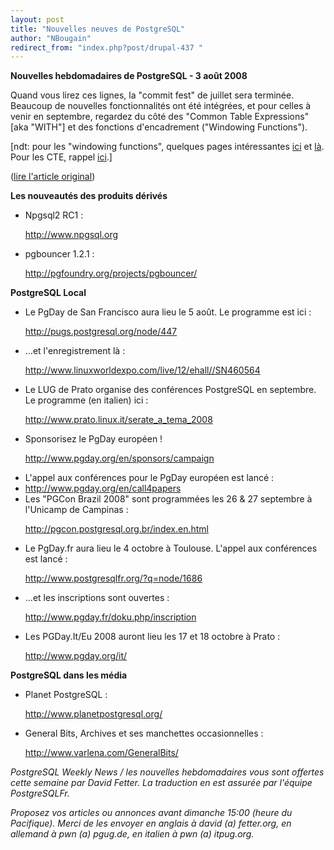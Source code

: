 ```yaml
---
layout: post
title: "Nouvelles neuves de PostgreSQL"
author: "NBougain"
redirect_from: "index.php?post/drupal-437 "
---
```



<p><strong>Nouvelles hebdomadaires de PostgreSQL - 3 août 2008</strong></p>

<p>Quand vous lirez ces lignes, la "commit fest" de juillet sera terminée. Beaucoup de nouvelles fonctionnalités ont été intégrées, et pour celles à venir en septembre, regardez du côté des "Common Table Expressions" [aka "WITH"] et des fonctions d'encadrement ("Windowing Functions").

[ndt: pour les "windowing functions", quelques pages intéressantes <a href="http://archives.postgresql.org/pgsql-hackers/2008-06/msg00380.php">ici</a> et <a href="http://umitanuki.net/pgsql/wfv03/design.html">là</a>. Pour les CTE, rappel <a href="http://archives.postgresql.org/pgsql-patches/2008-05/msg00362.php">ici</a>.]</p>

<p>(<a href="http://people.planetpostgresql.org/dfetter/index.php?/archives/185-PostgreSQL-Weekly-News-August-03-2008.html">lire l'article original</a>)</p>

<!--more-->


<!--break-->

<p><strong>Les nouveautés des produits dérivés</strong></p>

<ul>

<li>Npgsql2 RC1&nbsp;:

<a target="_blank" href="http://www.npgsql.org">http://www.npgsql.org</a></li>

<li>pgbouncer 1.2.1&nbsp;:

<a target="_blank" href="http://pgfoundry.org/projects/pgbouncer/">http://pgfoundry.org/projects/pgbouncer/</a></li>

</ul>

<p><strong>PostgreSQL Local</strong></p>

<ul>

<li>Le PgDay de San Francisco aura lieu le 5 août. Le programme est ici&nbsp;:

<a target="_blank" href="http://pugs.postgresql.org/node/447">http://pugs.postgresql.org/node/447</a></li>

<li>...et l'enregistrement là&nbsp;:

<a target="_blank" href="http://www.linuxworldexpo.com/live/12/ehall//SN460564">http://www.linuxworldexpo.com/live/12/ehall//SN460564</a></li>

<li>Le LUG de Prato organise des conférences PostgreSQL en septembre. Le programme (en italien) ici&nbsp;:

<a target="_blank" href="http://www.prato.linux.it/serate_a_tema_2008">http://www.prato.linux.it/serate_a_tema_2008</a></li>

<li>Sponsorisez le PgDay européen&nbsp;!

<a target="_blank" href="http://www.pgday.org/en/sponsors/campaign">http://www.pgday.org/en/sponsors/campaign</a></li>

<li>L'appel aux conférences pour le PgDay européen est lancé&nbsp;:</li>

<li><a target="_blank" href="http://www.pgday.org/en/call4papers">http://www.pgday.org/en/call4papers</a></li>

<li>Les "PGCon Brazil 2008" sont programmées les 26 &amp; 27 septembre à l'Unicamp de Campinas&nbsp;:

<a target="_blank" href="http://pgcon.postgresql.org.br/index.en.html">http://pgcon.postgresql.org.br/index.en.html</a></li>

<li>Le PgDay.fr aura lieu le 4 octobre à Toulouse. L'appel aux conférences est lancé&nbsp;:

<a target="_blank" href="http://www.postgresqlfr.org/?q=node/1686">http://www.postgresqlfr.org/?q=node/1686</a></li>

<li>...et les inscriptions sont ouvertes&nbsp;:

<a target="_blank" href="http://www.pgday.fr/doku.php/inscription">http://www.pgday.fr/doku.php/inscription</a></li>

<li>Les PGDay.It/Eu 2008 auront lieu les 17 et 18 octobre à Prato&nbsp;:

<a target="_blank" href="http://www.pgday.org/it/">http://www.pgday.org/it/</a></li>

</ul>

<p><strong>PostgreSQL dans les média</strong></p>

<ul>

<li>Planet PostgreSQL&nbsp;:

<a target="_blank" href="http://www.planetpostgresql.org/">http://www.planetpostgresql.org/</a></li>

<li>General Bits, Archives et ses manchettes occasionnelles&nbsp;:

<a target="_blank" href="http://www.varlena.com/GeneralBits/">http://www.varlena.com/GeneralBits/</a></li>

</ul>

<p><em>PostgreSQL Weekly News / les nouvelles hebdomadaires vous sont offertes cette semaine par David Fetter. La traduction en est assurée par l'équipe PostgreSQLFr.</em></p>

<p><em>Proposez vos articles ou annonces avant dimanche 15:00 (heure du Pacifique). Merci de les envoyer en anglais à david (a) fetter.org, en allemand à pwn (a) pgug.de, en italien à pwn (a) itpug.org.</em></p>